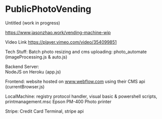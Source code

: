 # PublicPhotoVending


Untitled (work in progress) 


https://www.jasonzhao.work/vending-machine-wip

Video Link
https://player.vimeo.com/video/354099851






Tech Stuff: 
Batch photo resizing and cms uploading: 
photo_automate (imageProcessing.js & auto.js)


Backend Server:  
NodeJS on Heroku (app.js)
 
Frontend: 
website hosted on www.webflow.com using their CMS api (currentBrowser.js)

LocalMachine: 
registry protocol handler, visual basic & powershell scripts, printmanagement.msc 
Epson PM-400 Photo printer

Stripe: 
Credit Card Terminal, stripe api

